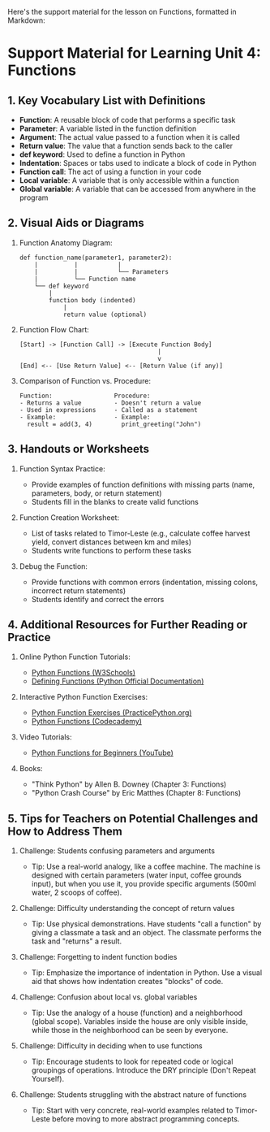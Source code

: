 Here's the support material for the lesson on Functions, formatted in Markdown:

# Support Material for Learning Unit 4: Functions

## 1. Key Vocabulary List with Definitions

- **Function**: A reusable block of code that performs a specific task
- **Parameter**: A variable listed in the function definition
- **Argument**: The actual value passed to a function when it is called
- **Return value**: The value that a function sends back to the caller
- **def keyword**: Used to define a function in Python
- **Indentation**: Spaces or tabs used to indicate a block of code in Python
- **Function call**: The act of using a function in your code
- **Local variable**: A variable that is only accessible within a function
- **Global variable**: A variable that can be accessed from anywhere in the program

## 2. Visual Aids or Diagrams

1. Function Anatomy Diagram:
   ```
   def function_name(parameter1, parameter2):
       |          |           |
       |          |           └── Parameters
       |          └── Function name
       └── def keyword
           |
           function body (indented)
               |
               return value (optional)
   ```

2. Function Flow Chart:
   ```
   [Start] -> [Function Call] -> [Execute Function Body]
                                         |
                                         v
   [End] <-- [Use Return Value] <-- [Return Value (if any)]
   ```

3. Comparison of Function vs. Procedure:
   ```
   Function:                 Procedure:
   - Returns a value         - Doesn't return a value
   - Used in expressions     - Called as a statement
   - Example:                - Example:
     result = add(3, 4)        print_greeting("John")
   ```

## 3. Handouts or Worksheets

1. Function Syntax Practice:
   - Provide examples of function definitions with missing parts (name, parameters, body, or return statement)
   - Students fill in the blanks to create valid functions

2. Function Creation Worksheet:
   - List of tasks related to Timor-Leste (e.g., calculate coffee harvest yield, convert distances between km and miles)
   - Students write functions to perform these tasks

3. Debug the Function:
   - Provide functions with common errors (indentation, missing colons, incorrect return statements)
   - Students identify and correct the errors

## 4. Additional Resources for Further Reading or Practice

1. Online Python Function Tutorials:
   - [Python Functions (W3Schools)](https://www.w3schools.com/python/python_functions.asp)
   - [Defining Functions (Python Official Documentation)](https://docs.python.org/3/tutorial/controlflow.html#defining-functions)

2. Interactive Python Function Exercises:
   - [Python Function Exercises (PracticePython.org)](https://www.practicepython.org/)
   - [Python Functions (Codecademy)](https://www.codecademy.com/learn/learn-python-3/modules/learn-python3-functions)

3. Video Tutorials:
   - [Python Functions for Beginners (YouTube)](https://www.youtube.com/watch?v=9Os0o3wzS_I)

4. Books:
   - "Think Python" by Allen B. Downey (Chapter 3: Functions)
   - "Python Crash Course" by Eric Matthes (Chapter 8: Functions)

## 5. Tips for Teachers on Potential Challenges and How to Address Them

1. Challenge: Students confusing parameters and arguments
   - Tip: Use a real-world analogy, like a coffee machine. The machine is designed with certain parameters (water input, coffee grounds input), but when you use it, you provide specific arguments (500ml water, 2 scoops of coffee).

2. Challenge: Difficulty understanding the concept of return values
   - Tip: Use physical demonstrations. Have students "call a function" by giving a classmate a task and an object. The classmate performs the task and "returns" a result.

3. Challenge: Forgetting to indent function bodies
   - Tip: Emphasize the importance of indentation in Python. Use a visual aid that shows how indentation creates "blocks" of code.

4. Challenge: Confusion about local vs. global variables
   - Tip: Use the analogy of a house (function) and a neighborhood (global scope). Variables inside the house are only visible inside, while those in the neighborhood can be seen by everyone.

5. Challenge: Difficulty in deciding when to use functions
   - Tip: Encourage students to look for repeated code or logical groupings of operations. Introduce the DRY principle (Don't Repeat Yourself).

6. Challenge: Students struggling with the abstract nature of functions
   - Tip: Start with very concrete, real-world examples related to Timor-Leste before moving to more abstract programming concepts.